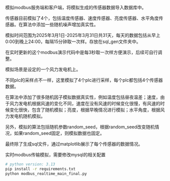 

模拟modbus服务端和客户端，将模拟生成的传感器数据导入数据库中。



传感器目前模拟了4个，包括温度传感器、速度传感器、亮度传感器、水平角度传感器。在算法中添加一些随机噪声增加真实性。



模拟时间范围为2025年3月1日-2025年3月31日共31天，每天的数据包括从早上0:00到晚上24:00，每隔15分钟取一次样。存放在sql_gen文件夹中。

在实时更新的这个modbus演示代码中是每3秒取一次样方便演示，后续可自行调整。



模拟场景是设定的一个风力发电机上。

不同plc的采样点不一样，这里模拟了4个plc进行采样，每个plc都包括4个传感器数据。

在算法中添加了很多随机因子模拟数据真实性，例如温度包括昼夜温差；速度，由于风力发电机根据风速的变化不同，速度在没有风速的时候变化很慢，有风速的时候变化很快，包含了随机模拟；亮度，根据早晚情况进行模拟；水平角度，根据风力发电机随机模拟。



另外，模拟的算法包括随机参数random_seed，根据random_seed改变随机情况，如果random_seed固定，则模拟数据也固定。



最终除了生成sql文件，通过matplotlib展示了每个传感器的数据情况。



实时modbus传输模拟，需要修改mysql的相关配置

```bash
# python version: 3.13
pip install -r requirements.txt
python modbus_realtime_main_final.py
```

